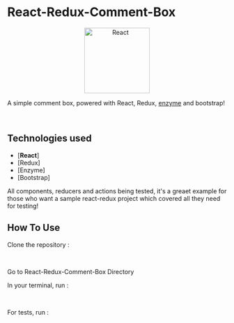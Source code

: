 # React-Redux-Comment-Box

<div align="center">
  <a href="https://github.com/emadgit/React-Redux-Comment-Box">
    <img alt="React" src="https://i0.wp.com/vijayt.com/wp-content/uploads/2017/06/react-redux.png" height="150px" />
  </a>
</div>

<p>A simple comment box, powered with React, Redux, <a href="http://airbnb.io/enzyme/">enzyme</a> and bootstrap!</p>
<br />

## Technologies used

* [**React**]
* [Redux]
* [Enzyme] 
* [Bootstrap] 

All components, reducers and actions being tested, it's a greaet example for those who want a sample react-redux project which covered all they need for testing!

## How To Use

Clone the repository : 

```https://github.com/emadgit/React-Redux-Comment-Box.git
```
<br />
Go to React-Redux-Comment-Box Directory

<br />

In your terminal, run : 

``` npm run start
```

<br />
For tests, run : 

``` npm run test
```



